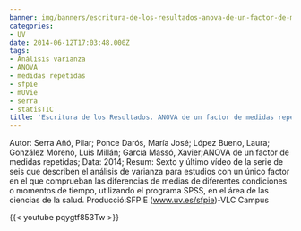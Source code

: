 ```yaml
---
banner: img/banners/escritura-de-los-resultados-anova-de-un-factor-de-medidas-repetidas-parte-6-6.jpg
categories:
- UV
date: 2014-06-12T17:03:48.000Z
tags:
- Análisis varianza
- ANOVA
- medidas repetidas
- sfpie
- mUVie
- serra
- statisTIC
title: 'Escritura de los Resultados. ANOVA de un factor de medidas repetidas (Parte 6/6)'
---
```


Autor: Serra Añó, Pilar; Ponce Darós, María José; López Bueno, Laura; González Moreno, Luis Millán; García Massó, Xavier;ANOVA de un factor de medidas repetidas; 
Data: 2014; 
Resum: Sexto y último vídeo de la serie de seis que describen el análisis de varianza para estudios con un único factor en el que comprueban las diferencias de medias de diferentes condiciones o momentos de tiempo, utilizando el programa SPSS, en el área de las ciencias de la salud. 
Producció:SFPIE (www.uv.es/sfpie)-VLC Campus

{{< youtube pqygtf853Tw >}}
